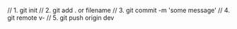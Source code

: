 // 1. git init
// 2. git add . or filename
// 3. git commit -m 'some message'
// 4. git remote v-
// 5. git push origin dev